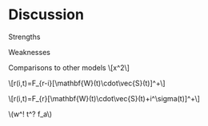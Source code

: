 # Discussion
Strengths

Weaknesses

Comparisons to other models
\\[x^2\\]

\\[r(i,t)=F_{r-i}[\mathbf{W}(t)\cdot\vec{S}(t)]^+\\]

\\[r(i,t)=F_{r}[\mathbf{W}(t)\cdot\vec{S}(t)+i^\sigma(t)]^+\\]

\\(w^! t^? f_a\\)